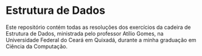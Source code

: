 # Estrutura de Dados

Este repositório contém todas as resoluções dos exercícios da cadeira de Estrutura de Dados, ministrada pelo professor Atílio Gomes, na Universidade Federal do Ceará em Quixadá, durante a minha graduação em Ciência da Computação.
